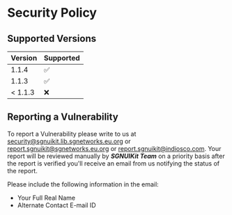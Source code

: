 # Security Policy

## Supported Versions

| Version | Supported          |
|---------|--------------------|
| 1.1.4   | :white_check_mark: |
| 1.1.3   | :white_check_mark: |
| < 1.1.3 | :x:                |

## Reporting a Vulnerability

To report a Vulnerability please write to us at [security@sgnuikit.lib.sgnetworks.eu.org](mailto:security@sgnuikit.lib.sgnetworks.eu.org)
or [report.sgnuikit@sgnetworks.eu.org](mailto:report.sgnuikit@sgnetworks.eu.org) or [report.sgnuikit@indiosco.com](mailto:report.sgnuikit@indiosco.com). Your report will be reviewed manually by
**_SGNUIKit Team_** on a priority basis after the report is verified you'll receive an email from us notifying the status of the report.

Please include the following information in the email:

- Your Full Real Name
- Alternate Contact E-mail ID
